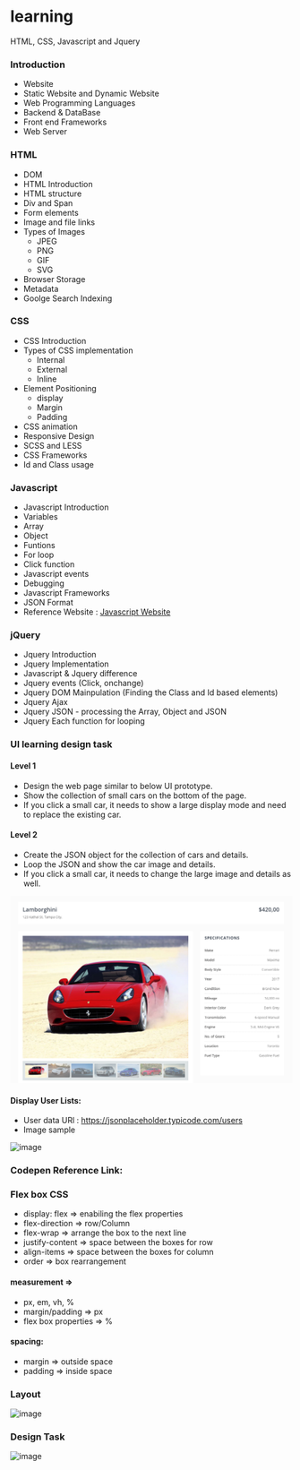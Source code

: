 # learning
HTML, CSS, Javascript and Jquery

### Introduction
 - Website
 - Static Website and Dynamic Website
 - Web Programming Languages
 - Backend & DataBase
 - Front end Frameworks
 - Web Server 
 
### HTML 
 - DOM 
 - HTML Introduction
 - HTML structure
 - Div and Span
 - Form elements
 - Image and file links
 - Types of Images
	- JPEG
	- PNG
	- GIF
	- SVG
 - Browser Storage
 - Metadata
 - Goolge Search Indexing

### CSS 
 - CSS Introduction
 - Types of CSS implementation
	- Internal
	- External
	- Inline
 - Element Positioning
	- display
	- Margin
	- Padding
 - CSS animation
 - Responsive Design
 - SCSS and LESS
 - CSS Frameworks
 - Id and Class usage
 
### Javascript
 - Javascript Introduction
 - Variables 
 - Array
 - Object
 - Funtions
 - For loop
 - Click function
 - Javascript events
 - Debugging
 - Javascript Frameworks
 - JSON Format
 - Reference Website : [Javascript Website](https://www.w3schools.com/js/)

### jQuery
 - Jquery Introduction
 - Jquery Implementation
 - Javascript & Jquery difference
 - Jquery events (Click, onchange)
 - Jquery DOM Mainpulation (Finding the Class and Id based elements)
 - Jquery Ajax 
 - Jquery JSON - processing the Array, Object and JSON
 - Jquery Each function for looping
 
### UI learning design task

#### Level 1
 - Design the web page similar to below UI prototype.
 - Show the collection of small cars on the bottom of the page.
 - If you click a small car, it needs to show a large display mode and need to replace the existing car.
 
#### Level 2
 - Create the JSON object for the collection of cars and details. 
 - Loop the JSON and show the car image and details.
 - If you click a small car, it needs to change the large image and details as well.


 ![UI learning design task](img/ui-learning-design-task.png)
 
 
#### Display User Lists:
 - User data URl : https://jsonplaceholder.typicode.com/users
 - Image sample
 
 
 ![image](https://user-images.githubusercontent.com/30232057/131210108-303a62ab-02b2-4706-92f8-1106ad7dc0b8.png)

 
 
### Codepen Reference Link:

<!--  - [Front-end learning Task code](https://codepen.io/rahdirs/pen/gObZJdq)

 - [HTTP Request & Ajax](https://codepen.io/rahdirs/pen/jOEJNeg)
  -->

### Flex box CSS
- display: flex => enabiling the flex properties
- flex-direction => row/Column
- flex-wrap => arrange the box to the next line
- justify-content => space between the boxes for row
- align-items => space between the boxes for column
- order => box rearrangement

#### measurement =>
- px, em, vh, %
- margin/padding => px
- flex box properties => %

#### spacing:
- margin => outside space
- padding => inside space

### Layout
![image](https://github.com/user-attachments/assets/1bc8a742-e00d-48f2-ba2e-f6beb1d03e89)

### Design Task
![image](https://github.com/user-attachments/assets/f3b1be64-f552-4c36-ace2-04991de5e0c8)

